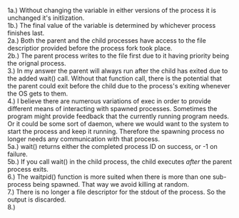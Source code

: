 1a.) Without changing the variable in either versions of the process it is unchanged it's initlization. <br>
1b.) The final value of the variable is determined by whichever process finishes last. <br>
2a.) Both the parent and the child processes have access to the file descriptior provided before the process fork took place. <br>
2b.) The parent process writes to the file first due to it having priority being the orignal process.<br>
3.) In my answer the parent will always run after the child has exited due to the added wait() call. Without that function call, there is the potential that the parent could exit before the child due to the process's exiting whenever the OS gets to them.<br>
4.) I believe there are numerous variations of exec in order to provide different means of interacting with spawned processes. Sometimes the program might provide feedback that the currently running program needs. Or it could be some sort of daemon, where we would want to the system to start the process and keep it running. Therefore the spawning process no longer needs any communication with that process.<br>
5a.) wait() returns either the completed process ID on success, or -1 on failure. <br>
5b.) If you call wait() in the child process, the child executes _after_ the parent process exits. <br>
6.) The waitpid() function is more suited when there is more than one sub-process being spawned. That way we avoid killing at random.<br>
7.) There is no longer a file descriptor for the stdout of the process. So the output is discarded. <br>
8.) 